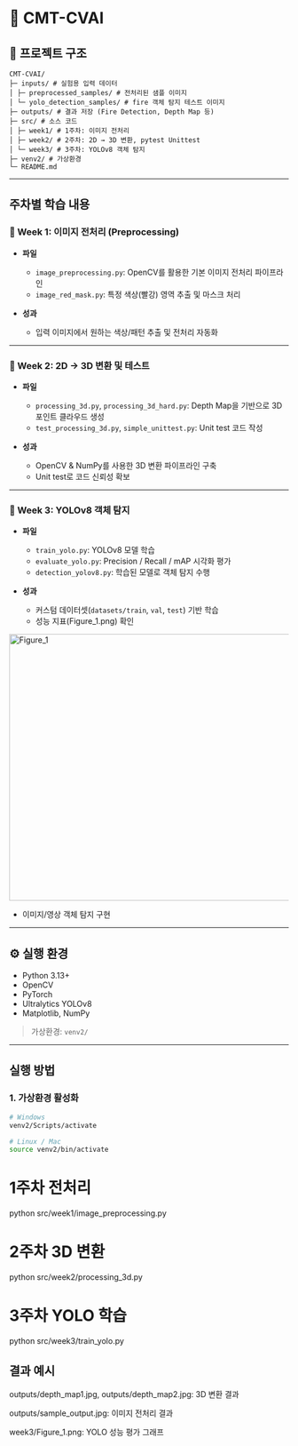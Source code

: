 # 📘 CMT-CVAI 

## 📂 프로젝트 구조
```
CMT-CVAI/
├─ inputs/ # 실험용 입력 데이터
│ ├─ preprocessed_samples/ # 전처리된 샘플 이미지
│ └─ yolo_detection_samples/ # fire 객체 탐지 테스트 이미지
├─ outputs/ # 결과 저장 (Fire Detection, Depth Map 등)
├─ src/ # 소스 코드
│ ├─ week1/ # 1주차: 이미지 전처리
│ ├─ week2/ # 2주차: 2D → 3D 변환, pytest Unittest
│ └─ week3/ # 3주차: YOLOv8 객체 탐지
├─ venv2/ # 가상환경
└─ README.md
```
---

## 주차별 학습 내용

### 🔹 Week 1: 이미지 전처리 (Preprocessing)
- **파일**  
  - `image_preprocessing.py`: OpenCV를 활용한 기본 이미지 전처리 파이프라인  
  - `image_red_mask.py`: 특정 색상(빨강) 영역 추출 및 마스크 처리  

- **성과**  
  - 입력 이미지에서 원하는 색상/패턴 추출 및 전처리 자동화  

---

### 🔹 Week 2: 2D → 3D 변환 및 테스트
- **파일**  
  - `processing_3d.py`, `processing_3d_hard.py`: Depth Map을 기반으로 3D 포인트 클라우드 생성  
  - `test_processing_3d.py`, `simple_unittest.py`: Unit test 코드 작성  

- **성과**  
  - OpenCV & NumPy를 사용한 3D 변환 파이프라인 구축  
  - Unit test로 코드 신뢰성 확보  

---

### 🔹 Week 3: YOLOv8 객체 탐지
- **파일**  
  - `train_yolo.py`: YOLOv8 모델 학습  
  - `evaluate_yolo.py`: Precision / Recall / mAP 시각화 평가  
  - `detection_yolov8.py`: 학습된 모델로 객체 탐지 수행  

- **성과**  
  - 커스텀 데이터셋(`datasets/train`, `val`, `test`) 기반 학습  
  - 성능 지표(Figure_1.png) 확인 
<img width="640" height="480" alt="Figure_1" src="https://github.com/user-attachments/assets/3c0afd22-d41d-4f3a-ad44-2b71ddcabe66" />
 
  - 이미지/영상 객체 탐지 구현  

---

## ⚙️ 실행 환경
- Python 3.13+
- OpenCV
- PyTorch
- Ultralytics YOLOv8
- Matplotlib, NumPy

> 가상환경: `venv2/`

---

## 실행 방법

### 1. 가상환경 활성화
```bash
# Windows
venv2/Scripts/activate

# Linux / Mac
source venv2/bin/activate
```

# 1주차 전처리
python src/week1/image_preprocessing.py

# 2주차 3D 변환
python src/week2/processing_3d.py

# 3주차 YOLO 학습
python src/week3/train_yolo.py

## 결과 예시

outputs/depth_map1.jpg, outputs/depth_map2.jpg: 3D 변환 결과

outputs/sample_output.jpg: 이미지 전처리 결과

week3/Figure_1.png: YOLO 성능 평가 그래프
